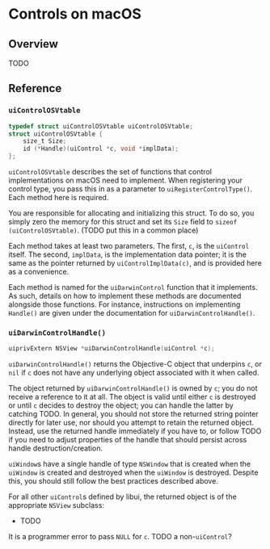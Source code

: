 <!-- 10 june 2019 -->

# Controls on macOS

## Overview

TODO

## Reference

### `uiControlOSVtable`

```objective-c
typedef struct uiControlOSVtable uiControlOSVtable;
struct uiControlOSVtable {
	size_t Size;
	id (*Handle)(uiControl *c, void *implData);
};
```

`uiControlOSVtable` describes the set of functions that control implementations on macOS need to implement. When registering your control type, you pass this in as a parameter to `uiRegisterControlType()`. Each method here is required.

You are responsible for allocating and initializing this struct. To do so, you simply zero the memory for this struct and set its `Size` field to `sizeof (uiControlOSVtable)`. (TODO put this in a common place)

Each method takes at least two parameters. The first, `c`, is the `uiControl` itself. The second, `implData`, is the implementation data pointer; it is the same as the pointer returned by `uiControlImplData(c)`, and is provided here as a convenience.

Each method is named for the `uiDarwinControl` function that it implements. As such, details on how to implement these methods are documented alongside those functions. For instance, instructions on implementing `Handle()` are given under the documentation for `uiDarwinControlHandle()`.

### `uiDarwinControlHandle()`

```objective-c
uiprivExtern NSView *uiDarwinControlHandle(uiControl *c);
```

`uiDarwinControlHandle()` returns the Objective-C object that underpins `c`, or `nil` if `c` does not have any underlying object associated with it when called.

The object returned by `uiDarwinControlHandle()` is owned by `c`; you do not receive a reference to it at all. The object is valid until either `c` is destroyed or until `c` decides to destroy the object; you can handle the latter by catching TODO. In general, you should not store the returned string pointer directly for later use, nor should you attempt to retain the returned object. Instead, use the returned handle immediately if you have to, or follow TODO if you need to adjust properties of the handle that should persist across handle destruction/creation.

`uiWindow`s have a single handle of type `NSWindow` that is created when the `uiWindow` is created and destroyed when the `uiWindow` is destroyed. Despite this, you should still follow the best practices described above.

For all other `uiControl`s defined by libui, the returned object is of the appropriate `NSView` subclass:

* TODO

It is a programmer error to pass `NULL` for `c`. TODO a non-`uiControl`?
